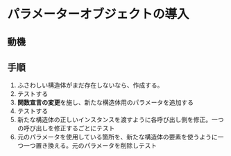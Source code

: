 # パラメーターオブジェクトの導入

## 動機

## 手順
1. ふさわしい構造体がまだ存在しないなら、作成する。
2. テストする
3. **関数宣言の変更**を施し、新たな構造体用のパラメータを追加する
4. テストする
5. 新たな構造体の正しいインスタンスを渡すように各呼び出し側を修正。一つの呼び出しを修正するごとにテスト
6. 元のパラメータを使用している箇所を、新たな構造体の要素を使うように一つ一つ置き換える。元のパラメータを削除しテスト
